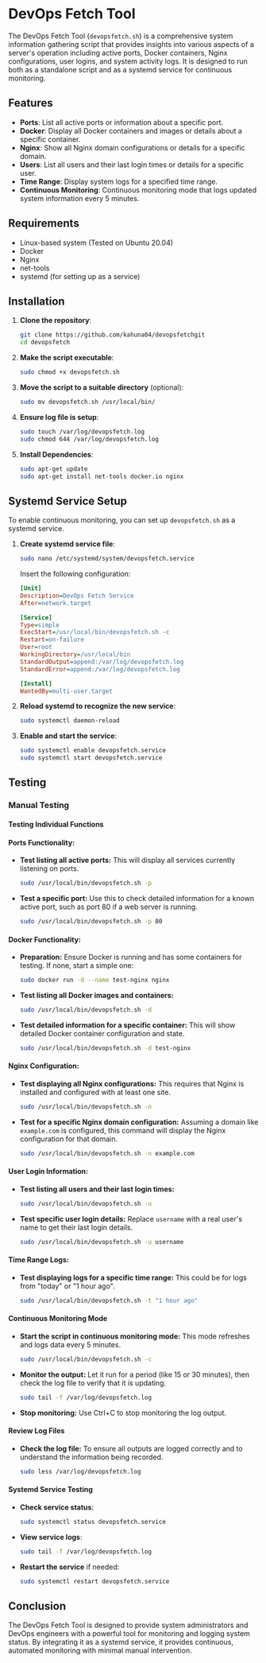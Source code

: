 # DevOps Fetch Tool

The DevOps Fetch Tool (`devopsfetch.sh`) is a comprehensive system information gathering script that provides insights into various aspects of a server's operation including active ports, Docker containers, Nginx configurations, user logins, and system activity logs. It is designed to run both as a standalone script and as a systemd service for continuous monitoring.

## Features

- **Ports**: List all active ports or information about a specific port.
- **Docker**: Display all Docker containers and images or details about a specific container.
- **Nginx**: Show all Nginx domain configurations or details for a specific domain.
- **Users**: List all users and their last login times or details for a specific user.
- **Time Range**: Display system logs for a specified time range.
- **Continuous Monitoring**: Continuous monitoring mode that logs updated system information every 5 minutes.

## Requirements

- Linux-based system (Tested on Ubuntu 20.04)
- Docker
- Nginx
- net-tools
- systemd (for setting up as a service)

## Installation

1. **Clone the repository**:
   ```bash
   git clone https://github.com/kahuna04/devopsfetchgit
   cd devopsfetch
   ```

2. **Make the script executable**:
   ```bash
   sudo chmod +x devopsfetch.sh
   ```

3. **Move the script to a suitable directory** (optional):
   ```bash
   sudo mv devopsfetch.sh /usr/local/bin/
   ```

4. **Ensure log file is setup**:
   ```bash
   sudo touch /var/log/devopsfetch.log
   sudo chmod 644 /var/log/devopsfetch.log
   ```

5. **Install Dependencies**:
   ```bash
   sudo apt-get update
   sudo apt-get install net-tools docker.io nginx
   ```

## Systemd Service Setup

To enable continuous monitoring, you can set up `devopsfetch.sh` as a systemd service.

1. **Create systemd service file**:
   ```bash
   sudo nano /etc/systemd/system/devopsfetch.service
   ```

   Insert the following configuration:

   ```ini
   [Unit]
   Description=DevOps Fetch Service
   After=network.target

   [Service]
   Type=simple
   ExecStart=/usr/local/bin/devopsfetch.sh -c
   Restart=on-failure
   User=root
   WorkingDirectory=/usr/local/bin
   StandardOutput=append:/var/log/devopsfetch.log
   StandardError=append:/var/log/devopsfetch.log

   [Install]
   WantedBy=multi-user.target
   ```

2. **Reload systemd to recognize the new service**:
   ```bash
   sudo systemctl daemon-reload
   ```

3. **Enable and start the service**:
   ```bash
   sudo systemctl enable devopsfetch.service
   sudo systemctl start devopsfetch.service
   ```

## Testing

### **Manual Testing**

#### **Testing Individual Functions**

#### Ports Functionality:

- **Test listing all active ports:** This will display all services currently listening on ports.
  ```bash
  sudo /usr/local/bin/devopsfetch.sh -p
  ```
- **Test a specific port:** Use this to check detailed information for a known active port, such as port 80 if a web server is running.
  ```bash
  sudo /usr/local/bin/devopsfetch.sh -p 80
  ```

#### Docker Functionality:

- **Preparation:** Ensure Docker is running and has some containers for testing. If none, start a simple one:
  ```bash
  sudo docker run -d --name test-nginx nginx
  ```
- **Test listing all Docker images and containers:**
  ```bash
  sudo /usr/local/bin/devopsfetch.sh -d
  ```
- **Test detailed information for a specific container:** This will show detailed Docker container configuration and state.
  ```bash
  sudo /usr/local/bin/devopsfetch.sh -d test-nginx
  ```

#### Nginx Configuration:

- **Test displaying all Nginx configurations:** This requires that Nginx is installed and configured with at least one site.
  ```bash
  sudo /usr/local/bin/devopsfetch.sh -n
  ```
- **Test for a specific Nginx domain configuration:** Assuming a domain like `example.com` is configured, this command will display the Nginx configuration for that domain.
  ```bash
  sudo /usr/local/bin/devopsfetch.sh -n example.com
  ```

#### User Login Information:

- **Test listing all users and their last login times:**
  ```bash
  sudo /usr/local/bin/devopsfetch.sh -u
  ```
- **Test specific user login details:** Replace `username` with a real user's name to get their last login details.
  ```bash
  sudo /usr/local/bin/devopsfetch.sh -u username
  ```

#### Time Range Logs:

- **Test displaying logs for a specific time range:** This could be for logs from "today" or "1 hour ago".
  ```bash
  sudo /usr/local/bin/devopsfetch.sh -t "1 hour ago"
  ```

#### **Continuous Monitoring Mode**

- **Start the script in continuous monitoring mode:** This mode refreshes and logs data every 5 minutes.
  ```bash
  sudo /usr/local/bin/devopsfetch.sh -c
  ```
- **Monitor the output:** Let it run for a period (like 15 or 30 minutes), then check the log file to verify that it is updating.
  ```bash
  sudo tail -f /var/log/devopsfetch.log
  ```
- **Stop monitoring:** Use Ctrl+C to stop monitoring the log output.

#### **Review Log Files**

- **Check the log file:** To ensure all outputs are logged correctly and to understand the information being recorded.
  ```bash
  sudo less /var/log/devopsfetch.log
  ```



#### Systemd Service Testing

- **Check service status**:
  ```bash
  sudo systemctl status devopsfetch.service
  ```

- **View service logs**:
  ```bash
  sudo tail -f /var/log/devopsfetch.log
  ```

- **Restart the service** if needed:
  ```bash
  sudo systemctl restart devopsfetch.service
  ```

## Conclusion

The DevOps Fetch Tool is designed to provide system administrators and DevOps engineers with a powerful tool for monitoring and logging system status. By integrating it as a systemd service, it provides continuous, automated monitoring with minimal manual intervention.

